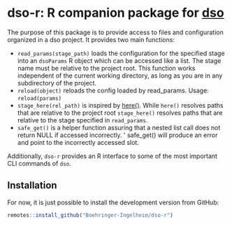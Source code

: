 # dso-r: R companion package for [dso](https://github.com/Boehringer-Ingelheim/dso)

The purpose of this package is to provide access to files and configuration organized in a dso project. It provides two main functions:

-   `read_params(stage_path)` loads the configuration for the specified stage into an `dsoParams` R object which can be accessed like a list. The stage name must be relative to the project root. This function works independent of the current working directory, as long as you are in any subdirectory of the project.
-   `reload(object)` reloads the config loaded by read_params. Usage: `reload(params)`
-   `stage_here(rel_path)` is inspired by [here()](https://here.r-lib.org/). While `here()` resolves paths that are relative to the project root `stage_here()` resolves paths that are relative to the stage specified in `read_params`.
-   `safe_get()` is a helper function assuring that a nested list call does not return NULL if accessed incorrectly. ' safe_get() will produce an error and point to the incorrectly accessed slot.

Additionally, `dso-r` provides an R interface to some of the most important CLI commands of `dso`.

## Installation

For now, it is just possible to install the development version from GitHub:

``` r
remotes::install_github("Boehringer-Ingelheim/dso-r")
```
